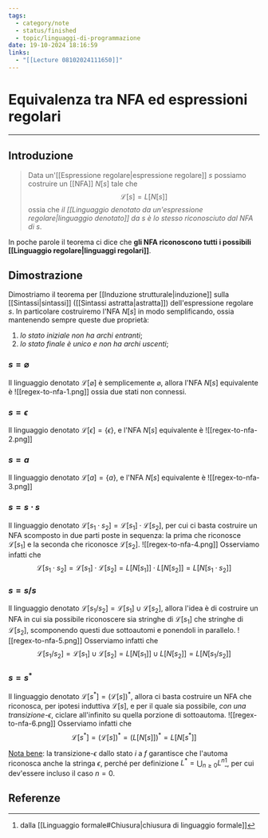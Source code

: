 ```yaml
---
tags:
  - category/note
  - status/finished
  - topic/linguaggi-di-programmazione
date: 19-10-2024 18:16:59
links:
  - "[[Lecture 08102024111650]]"
---
```

# Equivalenza tra NFA ed espressioni regolari
---
## Introduzione
> Data un'[[Espressione regolare|espressione regolare]] $s$ possiamo costruire un [[NFA]] $N[s]$ tale che
> $$\mathscr{L}[s] = L[N[s]]$$
> ossia che _il [[Linguaggio denotato da un'espressione regolare|linguaggio denotato]] da $s$ è lo stesso riconosciuto dal NFA di $s$_.

In poche parole il teorema ci dice che **gli NFA riconoscono tutti i possibili [[Linguaggio regolare|linguaggi regolari]]**.

## Dimostrazione
Dimostriamo il teorema per [[Induzione strutturale|induzione]] sulla [[Sintassi|sintassi]] ([[Sintassi astratta|astratta]]) dell'espressione regolare $s$. In particolare costruiremo l'NFA $N[s]$ in modo semplificando, ossia mantenendo sempre queste due proprietà:
1. _lo stato iniziale non ha archi entranti_;
2. _lo stato finale è unico e non ha archi uscenti_;

### $s = \varnothing$
Il linguaggio denotato $\mathscr{L}[\varnothing]$ è semplicemente $\varnothing$, allora l'NFA $N[s]$ equivalente è
![[regex-to-nfa-1.png]]
ossia due stati non connessi.

### $s = \epsilon$
Il linguaggio denotato $\mathscr{L}[\epsilon] = \{\epsilon\}$, e l'NFA $N[s]$ equivalente è
![[regex-to-nfa-2.png]]

### $s = a$
Il linguaggio denotato $\mathscr{L}[a] = \{a\}$, e l'NFA $N[s]$ equivalente è
![[regex-to-nfa-3.png]]

### $s = s \cdot s$
Il linguaggio denotato $\mathscr{L}[s_{1} \cdot s_{2}] = \mathscr{L}[s_{1}] \cdot \mathscr{L}[s_{2}]$, per cui ci basta costruire un NFA scomposto in due parti poste in sequenza: la prima che riconosce $\mathscr{L}[s_{1}]$ e la seconda che riconosce $\mathscr{L}[s_{2}]$.
![[regex-to-nfa-4.png]]
Osserviamo infatti che
$$\mathscr{L}[s_{1} \cdot s_{2}] = \mathscr{L}[s_{1}] \cdot \mathscr{L}[s_{2}] = L[N[s_{1}]] \cdot L[N[s_{2}]] = L[N[s_{1} \cdot s_{2}]]$$

### $s = s/s$
Il linguaggio denotato $\mathscr{L}[s_{1}/s_{2}] = \mathscr{L}[s_{1}] \cup \mathscr{L}[s_{2}]$, allora l'idea è di costruire un NFA in cui sia possibile riconoscere sia stringhe di $\mathscr{L}[s_{1}]$ che stringhe di $\mathscr{L}[s_{2}]$, scomponendo questi due sottoautomi e ponendoli in parallelo.
![[regex-to-nfa-5.png]]
Osserviamo infatti che
$$\mathscr{L}[s_{1}/s_{2}] = \mathscr{L}[s_{1}] \cup \mathscr{L}[s_{2}] = L[N[s_{1}]] \cup L[N[s_{2}]] = L[N[s_{1}/s_{2}]]$$

### $s = s^{*}$
Il linguaggio denotato $\mathscr{L}[s^{*}] = (\mathscr{L}[s])^{*}$, allora ci basta costruire un NFA che riconosca, per ipotesi induttiva $\mathscr{L}[s]$, e per il quale sia possibile, _con una transizione-$\epsilon$_, ciclare all'infinito su quella porzione di sottoautoma.
![[regex-to-nfa-6.png]]
Osserviamo infatti che
$$\mathscr{L}[s^{*}] = (\mathscr{L}[s])^{*} = (L[N[s]])^{*} = L[N[s^{*}]]$$

<u>Nota bene</u>: la transizione-$\epsilon$ dallo stato $i$ a $f$ garantisce che l'automa riconosca anche la stringa $\epsilon$, perché per definizione $L^{*} = \bigcup_{n\geq 0} L^{n}$[^1], per cui dev'essere incluso il caso $n=0$.

## Referenze
[^1]: dalla [[Linguaggio formale#Chiusura|chiusura di linguaggio formale]]